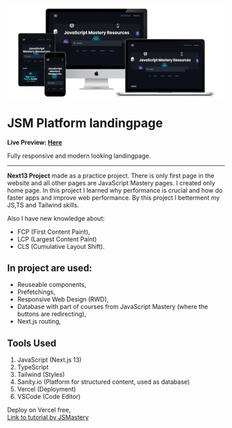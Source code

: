 ![](./readmeImg/all-devices-black.png)
# JSM Platform landingpage

**Live Preview: [Here](https://jsm-next13-taupe.vercel.app)**

Fully responsive and modern looking landingpage.


---

**Next13 Project** made as a practice project. There is only first page in the website and all other pages are JavaScript Mastery pages. I created only home page. In this project I learned why performance is crucial and how do faster apps and improve web performance. By this project I betterment my JS,TS and Tailwind skills. 

Also I have new knowledge about:
- FCP (First Content Paint),
- LCP (Largest Content Paint)
- CLS (Cumulative Layout Shift).


## In project are used: 
- Reuseable components,
- Prefetchings,
- Responsive Web Design (RWD),
- Database with part of courses from JavaScript Mastery (where the buttons are redirecting),
- Next.js routing,


## Tools Used
1. JavaScript (Next.js 13)
2. TypeScript
3. Tailwind (Styles)
4. Sanity.io (Platform for structured content, used as database)
5. Vercel (Deployment)
6. VSCode (Code Editor)



Deploy on Vercel free, <br>
[Link to tutorial by JSMastery](https://www.youtube.com/watch?v=3WCIyNOrzwM)
